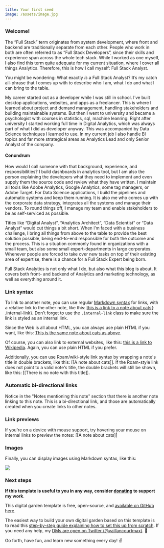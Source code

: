 ```yaml
---
title: Your first seed
image: /assets/image.jpg
---
```


### Welcome!

The “Full Stack” term originates from system development, where front and backend are traditionally separate from each other. People who work in both are often referred to as “Full Stack Developers”, since their skills and experience span across the whole tech stack. While I worked as one myself, I also find this term quite adequate for my current situation, where I cover all things Analytics. Therefore, this is how I call myself: Full Stack Analyst.

You might be wondering: What exactly _is_ a Full Stack Analyst? It’s my catch all-phrase that I comes up with to describe who I am, what I do and what I can bring to the table. 

My career started out as a developer while I was still in school. I’ve built desktop applications, websites, and apps as a freelancer. This is where I learned about project and demand management, handling stakeholders and building maintainable systems. But then I went to university and became a psychologist with courses in statistics, sql, machine leanring. Right after university I started working full time in Digital Analytics, which was always part of what I did as developer anyway. This was accompanied by Data Science techniques I learned to use. In my current job I also handle BI topics and far more strategical areas as Analytics Lead and only Senior Analyst of the company.

####  Conundrum

How would I call someone with that background, experience, and responsibilities? I build dashboards in analytics tool, but I am also the person explaining the developers what they need to implement and even supply them the source code and review what they have written. I maintain all tools like Adobe Analytics, Google Analytics, some tag managers, or Adobe Target. For Data Science applications, I build the pipelines and automatic systems and keep them running. It is also me who comes up with the corporate data strategy, integrates all the systems and manage their vendors. To round things off, I manage my team and enable stakeholders to be as self-serviced as possible.

Titles like “Digital Analyst”, “Analytics Architect”, “Data Scientist” or “Data Analyst” would cut things a bit short. When I’m faced with a business challenge, I bring all things from above to the table to provide the best solution possible, being end-to-end responsible for both the outcome and the process. This is a situation commonly found in organizations with a small team, but also some small expert-departments in large corporates. Whenever people are forced to take over new tasks on top of their existing area of expertise, there is a chance for a Full Stack Expert being born.

Full Stack Analytics is not only what I do, but also what this blog is about. It covers both front- and backend of Analytics and marketing technology, as well as everything around it.

### Link syntax

To link to another note, you can use regular [Markdown syntax](https://www.markdownguide.org/getting-started/) for links, with a relative link to the other note, like this: [this is a link to a note about cats](/cats){: .internal-link}. Don't forget to use the `.internal-link` class to make sure the link is styled as an internal link.

Since the Web is all about HTML, you can always use plain HTML if you want, like this: <a class="internal-link" href="/cats">This is the same note about cats as above</a>.

Of course, you can also link to external websites, like this: [this is a link to Wikipedia](https://wikipedia.org/). Again, you can use plain HTML if you prefer.

Additionally, you can use Roam/wiki-style link syntax by wrapping a note's title in double brackets, like this: [[A note about cats]]. If the Roam-style link does not point to a valid note's title, the double brackets will still be shown, like this: [[There is no note with this title]].

### Automatic bi-directional links

Notice in the "Notes mentioning this note" section that there is another note linking to this note. This is a bi-directional link, and those are automatically created when you create links to other notes.

### Link previews

If you're on a device with mouse support, try hovering your mouse on internal links to preview the notes: [[A note about cats]]

### Images

Finally, you can display images using Markdown syntax, like this:

![]({{page.image}})

### Next steps

**If this template is useful to you in any way, consider [donating](https://github.com/sponsors/maximevaillancourt) to support my work**.

This digital garden template is free, open-source, and [available on GitHub here](https://github.com/maximevaillancourt/digital-garden-jekyll-template).

The easiest way to build your own digital garden based on this template is to read this [step-by-step guide explaining how to set this up from scratch](https://maximevaillancourt.com/blog/setting-up-your-own-digital-garden-with-jekyll). If you need any help, my [DMs are open on Twitter (@vaillancourtmax)](https://twitter.com/vaillancourtmax). 👋

Go forth, have fun, and learn new something every day! ✌️
